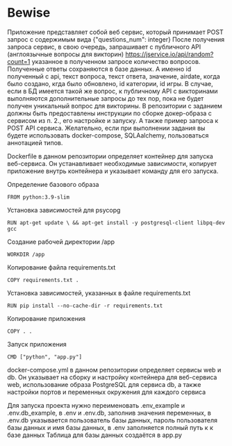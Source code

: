 # Bewise

Приложение представляет собой веб сервис, который принимает POST запрос с содержимым вида {"questions_num": integer}
После получения запроса сервис, в свою очередь, запрашивает с публичного API (англоязычные вопросы для викторин) https://jservice.io/api/random?count=1 указанное в полученном запросе количество вопросов.
Полученные ответы сохраняются в базе данных. А именно id полученный с api, текст вопроса, текст ответа, значение, airdate, когда было создано, кгда было обновлено, id категории, id игры. В случае, если в БД имеется такой же вопрос, к публичному API с викторинами выполняются дополнительные запросы до тех пор, пока не будет получен уникальный вопрос для викторины.
В репозитории с заданием должны быть предоставлены инструкции по сборке докер-образа с сервисом из п. 2., его настройке и запуску. А также пример запроса к POST API сервиса.
Желательно, если при выполнении задания вы будете использовать docker-compose, SQLAalchemy,  пользоваться аннотацией типов.

Dockerfile в данном репозитории определяет контейнер для запуска веб-сервиса. Он устанавливает необходимые зависимости, копирует приложение внутрь контейнера и указывает команду для его запуска.

Определение базового образа

`FROM python:3.9-slim`

Установка зависимостей для psycopg

`RUN apt-get update \
    && apt-get install -y postgresql-client libpq-dev gcc`

Создание рабочей директории /app

`WORKDIR /app`

Копирование файла requirements.txt 

`COPY requirements.txt .`

Установка зависимостей, указанных в файле requirements.txt

`RUN pip install --no-cache-dir -r requirements.txt`

Копирование приложения

`COPY . .`

Запуск приложения

`CMD ["python", "app.py"]`


docker-compose.yml в данном репозитории определяет сервисы web и db. Он указывает на сборку и настройку контейнера для веб-сервиса web, использование образа PostgreSQL для сервиса db, а также настройки портов и переменных окружения для каждого сервиса


Для запуска проекта нужно переименовать .env_example и .env.db_example, в .env и .env.db, заполнив значения переменных, в .env.db указывается пользователь базы данных, пароль пользователя базы данных и имя базы данных, в .env заполняется полный путь к к базе данных
Таблица для базы данных создаётся в app.py

